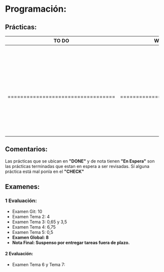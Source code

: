 # Programación:
## Prácticas:
|     TO DO                        |   WORKIN IN                  |            CHECK             |              DONE              |    NOTA   |
| -------------------------------- | ---------------------------- | ---------------------------- | ------------------------------ | --------- |
|                                  |                              | P7-Carta                     | Práctica 1                     | Corregida |
|                                  |                              | P8-Transmisor_de_datos       | P2-HolaMundo                   |     5     |
|                                  |                              |                              | P3-JavaDoc                     | Corregida |
|                                  |                              |                              | P3-JavaBasicIO                 | En Espera |
|                                  |                              |                              | P4-POO                         | En Espera |
|                                  |                              |                              | P5-Estructuras_de_Control      | En Espera |
|==================================|==============================|==============================|================================|===========|
|                                  |                              |                              | P6-Evaluacion_de_Resultados    | Corregida |
|                                  |                              |                              | P6-Posicionamiento_BrazoRobot  | En Espera |
|                                  |                              |                              |                                |           |
|                                  |                              |                              |                                |           |
|                                  |                              |                              | P8-Evaluacion-de-Resultados    | En Espera |
|                                  |                              |                              | P8-Calculadora_de_pila         | Corregida |
## Comentarios:
Las prácticas que se ubican en **"DONE"** y de nota tienen **"En Espera"** son las prácticas terminadas que estan en espera a ser revisadas. Sí alguna práctica está mal ponla en el **"CHECK"**
## Examenes:
### 1 Evaluación:
+ Examen Git: 10
+ Examen Tema 2: 4
+ Examen Tema 3: 0,65 y 3,5
+ Examen Tema 4: 6,75
+ Examen Tema 5: 0,5
+ **Examen Global: 8**
+ **Nota Final: Suspenso por entregar tareas fuera de plazo.**
#### 2 Evaluación:
+ Examen Tema 6 y Tema 7:
